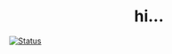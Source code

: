 <h1 align="center">hi...</h1>

[![Status](https://lanyard.cnrad.dev/api/:id)](https://discord.com/users/874969941583999037)
